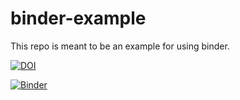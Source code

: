 # binder-example
This repo is meant to be an example for using binder.

[![DOI](https://zenodo.org/badge/222008654.svg)](https://zenodo.org/badge/latestdoi/222008654)

[![Binder](https://mybinder.org/badge_logo.svg)](https://mybinder.org/v2/zenodo/10.5281/zenodo.3543795/)

